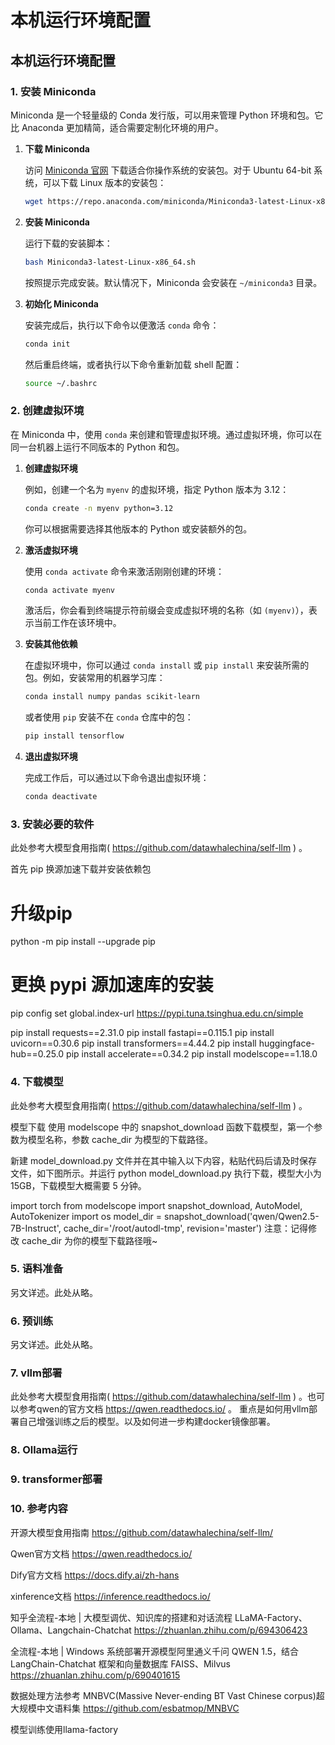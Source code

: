 # 本机运行环境配置

## 本机运行环境配置

### 1. **安装 Miniconda**

Miniconda 是一个轻量级的 Conda 发行版，可以用来管理 Python 环境和包。它比 Anaconda 更加精简，适合需要定制化环境的用户。

1. **下载 Miniconda**

   访问 [Miniconda 官网](https://docs.conda.io/en/latest/miniconda.html) 下载适合你操作系统的安装包。对于 Ubuntu 64-bit 系统，可以下载 Linux 版本的安装包：

   ```bash
   wget https://repo.anaconda.com/miniconda/Miniconda3-latest-Linux-x86_64.sh
   ```

2. **安装 Miniconda**

   运行下载的安装脚本：

   ```bash
   bash Miniconda3-latest-Linux-x86_64.sh
   ```

   按照提示完成安装。默认情况下，Miniconda 会安装在 `~/miniconda3` 目录。

3. **初始化 Miniconda**

   安装完成后，执行以下命令以便激活 `conda` 命令：

   ```bash
   conda init
   ```

   然后重启终端，或者执行以下命令重新加载 shell 配置：

   ```bash
   source ~/.bashrc
   ```

### 2. **创建虚拟环境**

在 Miniconda 中，使用 `conda` 来创建和管理虚拟环境。通过虚拟环境，你可以在同一台机器上运行不同版本的 Python 和包。

1. **创建虚拟环境**

   例如，创建一个名为 `myenv` 的虚拟环境，指定 Python 版本为 3.12：

   ```bash
   conda create -n myenv python=3.12
   ```

   你可以根据需要选择其他版本的 Python 或安装额外的包。

2. **激活虚拟环境**

   使用 `conda activate` 命令来激活刚刚创建的环境：

   ```bash
   conda activate myenv
   ```

   激活后，你会看到终端提示符前缀会变成虚拟环境的名称（如 `(myenv)`），表示当前工作在该环境中。

3. **安装其他依赖**

   在虚拟环境中，你可以通过 `conda install` 或 `pip install` 来安装所需的包。例如，安装常用的机器学习库：

   ```bash
   conda install numpy pandas scikit-learn
   ```

   或者使用 `pip` 安装不在 `conda` 仓库中的包：

   ```bash
   pip install tensorflow
   ```

4. **退出虚拟环境**

   完成工作后，可以通过以下命令退出虚拟环境：

   ```bash
   conda deactivate
   ```

### 3. **安装必要的软件**

此处参考大模型食用指南( https://github.com/datawhalechina/self-llm ) 。

首先 pip 换源加速下载并安装依赖包

# 升级pip
python -m pip install --upgrade pip
# 更换 pypi 源加速库的安装
pip config set global.index-url https://pypi.tuna.tsinghua.edu.cn/simple

pip install requests==2.31.0
pip install fastapi==0.115.1
pip install uvicorn==0.30.6
pip install transformers==4.44.2
pip install huggingface-hub==0.25.0
pip install accelerate==0.34.2
pip install modelscope==1.18.0

### 4. 下载模型

此处参考大模型食用指南( https://github.com/datawhalechina/self-llm ) 。

模型下载
使用 modelscope 中的 snapshot_download 函数下载模型，第一个参数为模型名称，参数 cache_dir 为模型的下载路径。

新建 model_download.py 文件并在其中输入以下内容，粘贴代码后请及时保存文件，如下图所示。并运行 python model_download.py 执行下载，模型大小为 15GB，下载模型大概需要 5 分钟。

import torch
from modelscope import snapshot_download, AutoModel, AutoTokenizer
import os
model_dir = snapshot_download('qwen/Qwen2.5-7B-Instruct', cache_dir='/root/autodl-tmp', revision='master')
注意：记得修改 cache_dir 为你的模型下载路径哦~

### 5. 语料准备

另文详述。此处从略。

### 6. 预训练

另文详述。此处从略。

### 7. vllm部署

此处参考大模型食用指南( https://github.com/datawhalechina/self-llm ) 。也可以参考qwen的官方文档 https://qwen.readthedocs.io/ 。 重点是如何用vllm部署自己增强训练之后的模型。以及如何进一步构建docker镜像部署。

### 8. Ollama运行

### 9. transformer部署

### 10. 参考内容

开源大模型食用指南 https://github.com/datawhalechina/self-llm/

Qwen官方文档 https://qwen.readthedocs.io/

Dify官方文档 https://docs.dify.ai/zh-hans

xinference文档 https://inference.readthedocs.io/

知乎全流程-本地 | 大模型调优、知识库的搭建和对话流程 LLaMA-Factory、Ollama、Langchain-Chatchat https://zhuanlan.zhihu.com/p/694306423

全流程-本地 | Windows 系统部署开源模型阿里通义千问 QWEN 1.5，结合 LangChain-Chatchat 框架和向量数据库 FAISS、Milvus https://zhuanlan.zhihu.com/p/690401615

数据处理方法参考 MNBVC(Massive Never-ending BT Vast Chinese corpus)超大规模中文语料集 https://github.com/esbatmop/MNBVC

模型训练使用llama-factory